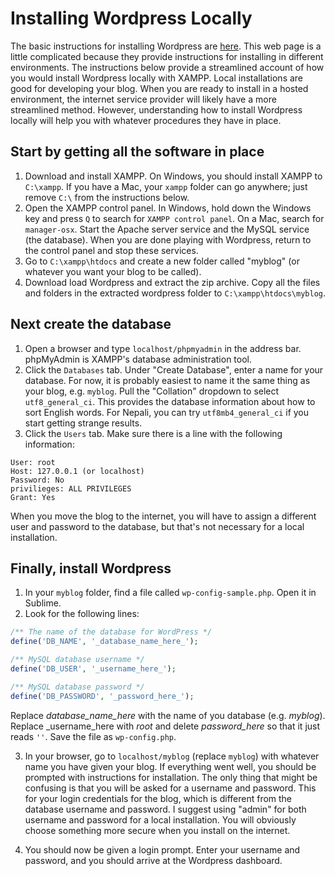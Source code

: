 # Installing Wordpress Locally

The basic instructions for installing Wordpress are [here](https://codex.wordpress.org/Installing_WordPress). This web page is a little complicated because they provide instructions for installing in different environments. The instructions below provide a streamlined account of how you would install Wordpress locally with XAMPP. Local installations are good for developing your blog. When you are ready to install in a hosted environment, the internet service provider will likely have a more streamlined method. However, understanding how to install Wordpress locally will help you with whatever procedures they have in place.

## Start by getting all the software in place

1. Download and install XAMPP. On Windows, you should install XAMPP to `C:\xampp`. If you have a Mac, your `xampp` folder can go anywhere; just remove `C:\` from the instructions below.
2. Open the XAMPP control panel. In Windows, hold down the Windows key and press `Q` to search for `XAMPP control panel`. On a Mac, search for `manager-osx`. Start the Apache server service and the MySQL service (the database). When you are done playing with Wordpress, return to the control panel and stop these services.
3. Go to `C:\xampp\htdocs` and create a new folder called "myblog" (or whatever you want your blog to be called).
4. Download load Wordpress and extract the zip archive. Copy all the files and folders in the extracted wordpress folder to `C:\xampp\htdocs\myblog`.

## Next create the database

1. Open a browser and type `localhost/phpmyadmin` in the address bar. phpMyAdmin is XAMPP's database administration tool.
2. Click the `Databases` tab. Under "Create Database", enter a name for your database. For now, it is probably easiest to name it the same thing as your blog, e.g. `myblog`. Pull the "Collation" dropdown to select `utf8_general_ci`. This provides the database information about how to sort English words. For Nepali, you can try `utf8mb4_general_ci` if you start getting strange results.
3. Click the `Users` tab. Make sure there is a line with the following information:

```
User: root
Host: 127.0.0.1 (or localhost)
Password: No
privilieges: ALL PRIVILEGES
Grant: Yes
```

When you move the blog to the internet, you will have to assign a different user and password to the database, but that's not necessary for a local installation.

## Finally, install Wordpress

1. In your `myblog` folder, find a file called `wp-config-sample.php`. Open it in Sublime.
2. Look for the following lines:

```php
/** The name of the database for WordPress */
define('DB_NAME', '_database_name_here_');

/** MySQL database username */
define('DB_USER', '_username_here_');

/** MySQL database password */
define('DB_PASSWORD', '_password_here_');
```

Replace _database_name_here_ with the name of you database (e.g. _myblog_). Replace _username_here with _root_ and delete _password_here_ so that it just reads `''`. Save the file as `wp-config.php`.

3. In your browser, go to `localhost/myblog` (replace `myblog`) with whatever name you have given your blog. If everything went well, you should be prompted with instructions for installation. The only thing that might be confusing is that you will be asked for a username and password. This for your login credentials for the blog, which is different from the database username and password. I suggest using "admin" for both username and password for a local installation. You will obviously choose something more secure when you install on the internet.

4. You should now be given a login prompt. Enter your username and password, and you should arrive at the Wordpress dashboard.

